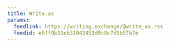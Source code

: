 ```yaml
---
title: Write.as
params:
  feedlink: https://writing.exchange/@write_as.rss
  feedid: e6ff9b31eb31043453d9c8c7d5b57b7e
---
```

